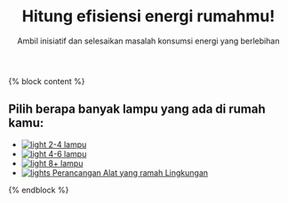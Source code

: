 <!doctype html>
<html lang="en">
<head>
  <meta charset="UTF-8">
  <meta
    name="viewport"
    content="width=device-width, user-scalable=no, initial-scale=1.0, maximum-scale=1.0, minimum-scale=1.0"
  >
  <meta http-equiv="X-UA-Compatible" content="ie=edge">
  <link rel="stylesheet" href="../static/css/style.css">
  <title>Perhitungan efisiensi energi untuk rumah pintar</title>
</head>
<body>
  <header class="header">
    <div class="header__text">
      <h1>Hitung efisiensi energi rumahmu!</h1>
      <p>Ambil inisiatif dan selesaikan masalah konsumsi energi yang berlebihan</p>
    </div>
  </header>
  <main>
    {% block content %}
    <h2 class="main__title">Pilih berapa banyak lampu yang ada di rumah kamu:</h2>
    <ul class="list" id="list">
      <li class="list__item">
        <a href={{size + "/3" }}>
          <img class="item__img" src="../static/img/light.svg" alt="light">
          <span>2-4 lampu</span></a>
      </li>
      <!--Tugas #2 -->
      <li class="list__item">
        <a href="{{size + "/7"}}"> 
          <img class="item__img" src="../static/img/light.svg" alt="light">
          <span>4-6 lampu</span></a>
      </li>
      <li class="list__item">
        <a href="{{size + "/10"}}">
          <img class="item__img" src="../static/img/light.svg" alt="light">
          <span>8+ lampu</span></a>
      </li>
      <li class="list__item">
        <a href="">
          <img class="item__img" src="../static/img/lights.png" alt="lights">
          <span>Perancangan Alat yang ramah Lingkungan</span></a>
      </li>
    </ul>
    {% endblock %}
  </main>
  <footer>
